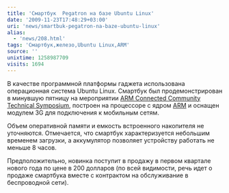 ```yaml
---
title: 'Смартбук  Pegatron на базе Ubuntu Linux'
date: '2009-11-23T17:48:29+03:00'
uri: 'news/smartbuk-pegatron-na-baze-ubuntu-linux'
alias: 
  - 'news/208.html'
tags: 'Смартбук,железо,Ubuntu Linux,ARM'
source: ''
unixtime: 1258987709
visits: 1694
---
```

В качестве программной платформы гаджета использована операционная система Ubuntu Linux. Смартбук был продемонстрирован в минувшую пятницу на мероприятии [ARM Connected Community Technical Symposium](http://www.arm.com/events/), построен на процессоре с ядром [ARM](http://www.arm.com/) и оснащен модулем 3G для подключения к мобильным сетям.

Объем оперативной памяти и емкость встроенного накопителя не уточняются.  Отмечается, что смартбук характеризуется небольшим временем загрузки, а аккумулятор позволяет устройству работать не меньше 8 часов.

Предположительно, новинка поступит в продажу в первом квартале нового года по цене в 200 долларов (по всей видимости, речь идет о продаже смартбука вместе с контрактом на обслуживание в беспроводной сети).
